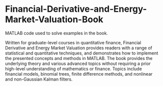 # Financial-Derivative-and-Energy-Market-Valuation-Book
  MATLAB code used to solve examples in the book.
  
  Written for graduate-level courses in quantitative finance, Financial Derivative and Energy Market Valuation provides readers with a range of statistical and quantitative techniques, and demonstrates how to implement the presented concepts and methods in MATLAB. The book provides the underlying theory and various advanced topics without requiring a prior high-level understanding of mathematics or finance. Topics include financial models, binomial trees, finite difference methods, and nonlinear and non-Gaussian Kalman filters.

